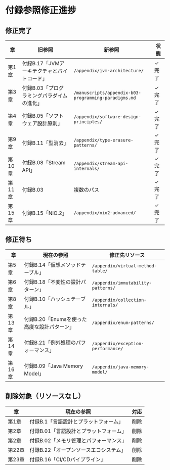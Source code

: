 # 付録参照修正進捗

## 修正完了

| 章 | 旧参照 | 新参照 | 状態 |
|---|--------|--------|------|
| 第1章 | 付録B.17「JVMアーキテクチャとバイトコード」 | `/appendix/jvm-architecture/` | ✓ 完了 |
| 第3章 | 付録B.03「プログラミングパラダイムの進化」 | `/manuscripts/appendix-b03-programming-paradigms.md` | ✓ 完了 |
| 第4章 | 付録B.05「ソフトウェア設計原則」 | `/appendix/software-design-principles/` | ✓ 完了 |
| 第9章 | 付録B.11「型消去」 | `/appendix/type-erasure-patterns/` | ✓ 完了 |
| 第10章 | 付録B.08「Stream API」 | `/appendix/stream-api-internals/` | ✓ 完了 |
| 第11章 | 付録B.03 | 複数のパス | ✓ 完了 |
| 第15章 | 付録B.15「NIO.2」 | `/appendix/nio2-advanced/` | ✓ 完了 |

## 修正待ち

| 章 | 現在の参照 | 修正先リソース |
|---|-----------|---------------|
| 第5章 | 付録B.14「仮想メソッドテーブル」 | `/appendix/virtual-method-table/` |
| 第6章 | 付録B.18「不変性の設計パターン」 | `/appendix/immutability-patterns/` |
| 第8章 | 付録B.10「ハッシュテーブル」 | `/appendix/collection-internals/` |
| 第13章 | 付録B.20「Enumsを使った高度な設計パターン」 | `/appendix/enum-patterns/` |
| 第14章 | 付録B.21「例外処理のパフォーマンス」 | `/appendix/exception-performance/` |
| 第16章 | 付録B.09「Java Memory Model」 | `/appendix/java-memory-model/` |

## 削除対象（リソースなし）

| 章 | 現在の参照 | 対応 |
|---|-----------|------|
| 第1章 | 付録B.1「言語設計とプラットフォーム」 | 削除 |
| 第2章 | 付録B.01「言語設計とプラットフォーム」 | 削除 |
| 第2章 | 付録B.02「メモリ管理とパフォーマンス」 | 削除 |
| 第22章 | 付録B.22「オープンソースエコシステム」 | 削除 |
| 第23章 | 付録B.16「CI/CDパイプライン」 | 削除 |